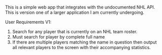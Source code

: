 This is a simple web app that integrates with the undocumented NHL API.
This is version one of a larger application I am currently undergoing.

User Requirements V1:

1. Search for any player that is currently on an NHL team roster.
2. Must search for player by complete full name
3. If there are multiple players matching the name in question then output all relevant players to the screen with their accompanying statistics.
